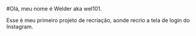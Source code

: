 #Olá, meu nome é Welder aka wel101.

Esse é meu primeiro projeto de recriação, aonde recrio a tela de login do Instagram.


